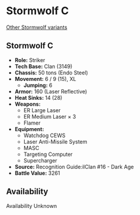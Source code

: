 # Stormwolf C

[Other Stormwolf variants](../stormwolf.md)

## Stormwolf C
- **Role:** Striker
- **Tech Base:** Clan (3149)
- **Chassis:** 50 tons (Endo Steel)
- **Movement:** 6 / 9 (15), XL
  - **Jumping:** 6
- **Armor:** 160 (Laser Reflective)
- **Heat Sinks:** 14 (28)
- **Weapons:**
  - ER Large Laser
  - ER Medium Laser × 3
  - Flamer
- **Equipment:**
  - Watchdog CEWS
  - Laser Anti-Missile System
  - MASC
  - Targeting Computer
  - Supercharger
- **Source:** Recognition Guide:ilClan #16 - Dark Age
- **Battle Value:** 3261

## Availability

Availability Unknown

